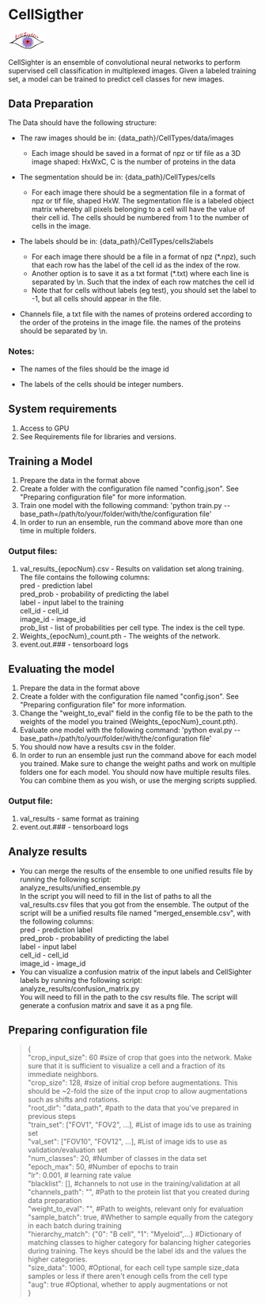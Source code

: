 
# CellSigther
<img src="./CellSighterLogo.jpg" style="width: 15%; height: 15%">


CellSighter is an ensemble of convolutional neural networks to perform supervised cell classification in multiplexed images. Given a labeled training set, a model can be trained to predict cell classes for new images.

## Data Preparation
The Data should have the following structure:
* The raw images should be in: {data_path}/CellTypes/data/images

  * Each image should be saved in a format of npz or tif file as a 3D image shaped: HxWxC, C is the number of proteins in the data

* The segmentation should be in: {data_path}/CellTypes/cells 
  * For each image there should be a segmentation file in a format of npz or tif file, shaped HxW. The segmentation file is a labeled object matrix whereby all pixels belonging to a cell will have the value of their cell id. The cells should be numbered from 1 to the number of cells in the image.

* The labels should be in: {data_path}/CellTypes/cells2labels 
  * For each image there should be a file in a format of npz (*.npz), such that each row has the label of the cell id as the index of the row. 
  * Another option is to save it as a txt format (*.txt) where each line is separated by \n. Such that the index of each row matches the cell id
  * Note that for cells without labels (eg test), you should set the label to -1, but all cells should appear in the file.

* Channels file, a txt file with the names of proteins ordered according to the order of the proteins in the image file.
the names of the proteins should be separated by \n.

### Notes:

- The names of the files should be the image id

- The labels of the cells should be integer numbers.

## System requirements
1. Access to GPU
2. See Requirements file for libraries and versions.


## Training a Model

1. Prepare the data in the format above
2. Create a folder with the configuration file named "config.json".
    See "Preparing configuration file"  for more information.
3. Train one model with the following command:
    'python train.py --base_path=/path/to/your/folder/with/the/configuration file'
4. In order to run an ensemble, run the command above more than one time in multiple folders.

### Output files:
1. val_results_{epocNum}.csv - Results on validation set along training.
The file contains the following columns:  
pred - prediction label  
pred_prob - probability of predicting the label  
label - input label to the training  
cell_id - cell_id  
image_id - image_id  
prob_list - list of probabilities per cell type. The index is the cell type.  
2. Weights_{epocNum}_count.pth - The weights of the network.    
3. event.out.### - tensorboard logs

## Evaluating the model

1. Prepare the data in the format above
2. Create a folder with the configuration file named "config.json".
    See "Preparing configuration file"  for more information.
3. Change the "weight_to_eval" field in the config file to be the path to the weights of the model you trained (Weights_{epocNum}_count.pth).
4. Evaluate one model with the following command:
    'python eval.py --base_path=/path/to/your/folder/with/the/configuration file'
5. You should now have a results csv in the folder.
6. In order to run an ensemble just run the command above for each model you trained. Make sure to change the weight paths and work on multiple folders one for each model.
    You should now have multiple results files. You can combine them as you wish, or use the merging scripts supplied.

### Output file:
1. val_results - same format as training
2. event.out.### - tensorboard logs

## Analyze results

- You can merge the results of the ensemble to one unified results file by running the following script:  
analyze_results/unified_ensemble.py  
In the script you will need to fill in the list of paths to all the val_results.csv files that you got from the ensemble.
The output of the script will be a unified results file named "merged_ensemble.csv", with the following columns:  
pred - prediction label  
pred_prob  - probability of predicting the label   
label - input label   
cell_id - cell_id  
image_id - image_id  
- You can visualize a confusion matrix of the input labels and CellSighter labels by running the following script: analyze_results/confusion_matrix.py   
You will need to fill in the path to the csv results file. The script will generate a confusion matrix and save it as a png file.

## Preparing configuration file
> {   
    "crop_input_size": 60  #size of crop that goes into the network. Make sure that it is sufficient to visualize a cell and a fraction of its immediate neighbors.   
    "crop_size": 128,  #size of initial crop before augmentations. This should be ~2-fold the size of the input crop to allow augmentations such as shifts and rotations.  
    "root_dir": "data_path",  #path to the data that you've prepared in previous steps  
    "train_set": ["FOV1", "FOV2", ...],  #List of image ids to use as training set  
    "val_set": ["FOV10", "FOV12", ...],  #List of image ids to use as validation/evaluation set  
    "num_classes": 20,  #Number of classes in the data set  
    "epoch_max": 50, #Number of epochs to train  
    "lr": 0.001, # learning rate value  
    "blacklist": [],  #channels to not use in the training/validation at all  
    "channels_path": "",  #Path to the protein list that you created during data preparation  
    "weight_to_eval": "",  #Path to weights, relevant only for evaluation  
    "sample_batch": true, #Whether to sample equally from the category in each batch during training   
    "hierarchy_match": {"0": "B cell", "1": "Myeloid",...}  #Dictionary of matching classes to higher category for balancing higher categories during training. The keys should be the label ids and the values the higher categories.   
    "size_data": 1000, #Optional, for each cell type sample size_data samples or less if there aren't enough cells from the cell type  
    "aug": true #Optional, whether to apply augmentations or not  
}
